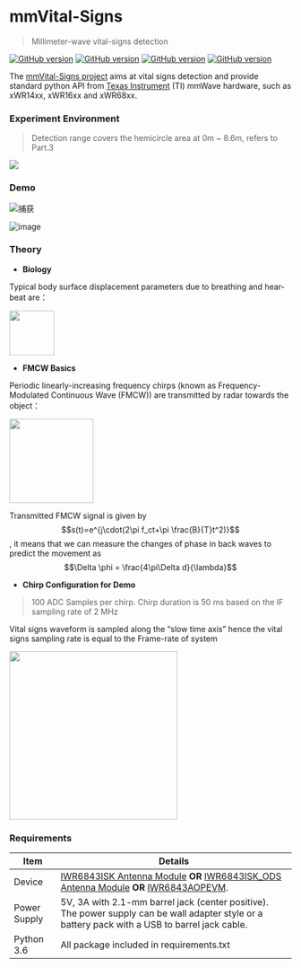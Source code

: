 # mmVital-Signs

> Millimeter-wave vital-signs detection 

<p align="left">
    <a href="https://github.com/KylinC/mmVital-Signs"><img src="https://img.shields.io/badge/Python-3.6-blue" alt="GitHub version"></a>
    <a href="https://github.com/KylinC/mmVital-Signs"><img src="https://img.shields.io/badge/C%2FC%2B%2B-98-yellow" alt="GitHub version"></a>
    <a href="https://github.com/KylinC/mmVital-Signs"><img src="https://img.shields.io/badge/TI%20mmWave%20SDK-3.5.x.x-orange" alt="GitHub version"></a>
    <a href="https://github.com/KylinC/mmVital-Signs"><img src="https://img.shields.io/badge/CCS-8.3.1-lightgrey" alt="GitHub version"></a>
  </p>

The [mmVital-Signs project](https://github.com/KylinC/mmVital-Signs) aims at vital signs detection and provide standard python API from [Texas Instrument](https://www.ti.com.cn/) (TI) mmWave hardware, such as xWR14xx, xWR16xx and xWR68xx.

### Experiment Environment

> Detection range covers the hemicircle area at 0m ~ 8.6m, refers to Part.3

![](http://kylinhub.oss-cn-shanghai.aliyuncs.com/2021-01-17-IMG_8789.jpg)



### Demo

![捕获](http://kylinhub.oss-cn-shanghai.aliyuncs.com/2021-01-17-020515.png)

![image](https://github.com/KylinC/mmVital-Signs/blob/main/docs/VS-2.gif)   



### Theory

- **Biology**

Typical body surface displacement parameters due to breathing and hear-beat are：

<img src="http://kylinhub.oss-cn-shanghai.aliyuncs.com/2021-01-17-%E6%88%AA%E5%B1%8F2021-01-17%20%E4%B8%8A%E5%8D%8810.06.14.png" height="80" />

- **FMCW Basics** 

Periodic linearly-increasing frequency chirps (known as Frequency-Modulated Continuous Wave (FMCW)) are transmitted by radar towards the object：

<img src="http://kylinhub.oss-cn-shanghai.aliyuncs.com/2021-01-17-%E6%88%AA%E5%B1%8F2021-01-17%20%E4%B8%8A%E5%8D%8810.22.56.jpg" height="150" />

Transmitted FMCW signal is given by $$s(t)=e^{j\cdot(2\pi f_ct+\pi \frac{B}{T}t^2)}$$ , it means that we can measure the changes of phase in back waves to predict the movement as $$\Delta \phi = \frac{4\pi\Delta d}{\lambda}$$ 

- **Chirp Configuration for Demo**

>  100 ADC Samples per chirp. Chirp duration is 50 ms based on the IF sampling rate of 2 MHz

Vital signs waveform is sampled along the “slow time axis” hence the vital signs sampling rate is equal to the Frame-rate of system 

<img src="http://kylinhub.oss-cn-shanghai.aliyuncs.com/2021-01-17-%E6%88%AA%E5%B1%8F2021-01-17%20%E4%B8%8A%E5%8D%8810.35.52.jpg" height="300" />

### Requirements

| **Item**     | **Details**                                                  |
| ------------ | ------------------------------------------------------------ |
| Device       | [IWR6843ISK Antenna Module](http://www.ti.com/tool/IWR6843ISK) **OR** [IWR6843ISK_ODS Antenna Module](http://www.ti.com/tool/IWR6843ISK-ODS) **OR** [IWR6843AOPEVM](http://www.ti.com/tool/IWR6843AOPEVM). |
| Power Supply | 5V, 3A with 2.1-mm barrel jack (center positive). The power supply can be wall adapter style or a battery pack with a USB to barrel jack cable. |
| Python 3.6   | All package included in requirements.txt                     |

